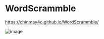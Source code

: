 # WordScrammble

https://chinmay4c.github.io/WordScrammble/

![image](https://github.com/user-attachments/assets/8acfdaf7-c04c-48f0-b574-4e594a4ab198)
